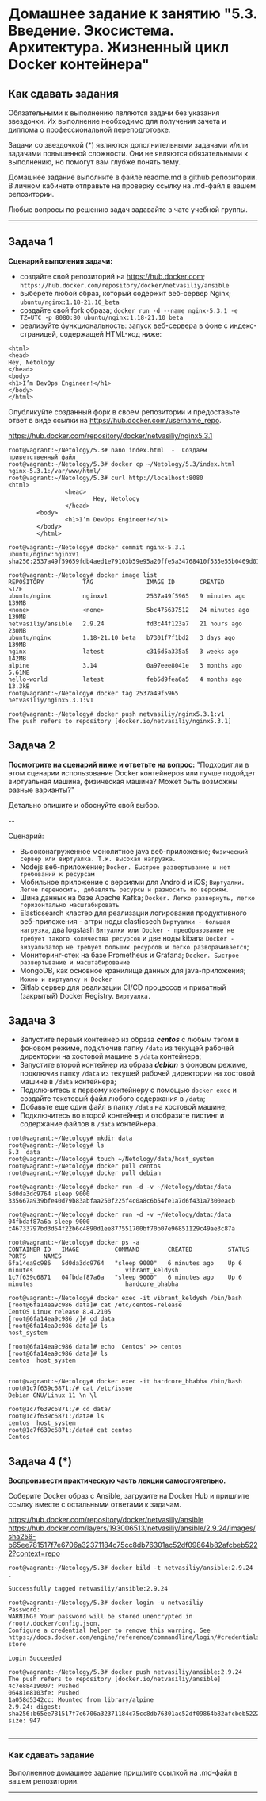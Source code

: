 
# Домашнее задание к занятию "5.3. Введение. Экосистема. Архитектура. Жизненный цикл Docker контейнера"

## Как сдавать задания

Обязательными к выполнению являются задачи без указания звездочки. Их выполнение необходимо для получения зачета и диплома о профессиональной переподготовке.

Задачи со звездочкой (*) являются дополнительными задачами и/или задачами повышенной сложности. Они не являются обязательными к выполнению, но помогут вам глубже понять тему.

Домашнее задание выполните в файле readme.md в github репозитории. В личном кабинете отправьте на проверку ссылку на .md-файл в вашем репозитории.

Любые вопросы по решению задач задавайте в чате учебной группы.

---

## Задача 1

**Сценарий выполения задачи:**

- создайте свой репозиторий на https://hub.docker.com; `https://hub.docker.com/repository/docker/netvasiliy/ansible`
- выберете любой образ, который содержит веб-сервер Nginx; `ubuntu/nginx:1.18-21.10_beta`
- создайте свой fork образа; `docker run -d --name nginx-5.3.1 -e TZ=UTC -p 8080:80 ubuntu/nginx:1.18-21.10_beta`
- реализуйте функциональность:
запуск веб-сервера в фоне с индекс-страницей, содержащей HTML-код ниже:
```
<html>
<head>
Hey, Netology
</head>
<body>
<h1>I’m DevOps Engineer!</h1>
</body>
</html>
```
Опубликуйте созданный форк в своем репозитории и предоставьте ответ в виде ссылки на https://hub.docker.com/username_repo.  
  
https://hub.docker.com/repository/docker/netvasiliy/nginx5.3.1  
```  
root@vagrant:~/Netology/5.3# nano index.html  -  Создаем приветственный файл  
root@vagrant:~/Netology/5.3# docker cp ~/Netology/5.3/index.html  nginx-5.3.1:/var/www/html/  
root@vagrant:~/Netology/5.3# curl http://localhost:8080
<html>
                <head>
                        Hey, Netology
                </head>
        <body>
                <h1>I’m DevOps Engineer!</h1>
        </body>
        </html>  
  
root@vagrant:~/Netology# docker commit nginx-5.3.1 ubuntu/nginx:nginxv1
sha256:2537a49f59659fdb4aed1e79103b59e95a20ffe5a34768410f535e55b0469d01

root@vagrant:~/Netology# docker image list
REPOSITORY           TAG               IMAGE ID       CREATED          SIZE
ubuntu/nginx         nginxv1           2537a49f5965   9 minutes ago    139MB
<none>               <none>            5bc475637512   24 minutes ago   139MB
netvasiliy/ansible   2.9.24            fd3c44f123a7   21 hours ago     230MB
ubuntu/nginx         1.18-21.10_beta   b7301f7f1bd2   3 days ago       139MB
nginx                latest            c316d5a335a5   3 weeks ago      142MB
alpine               3.14              0a97eee8041e   3 months ago     5.61MB
hello-world          latest            feb5d9fea6a5   4 months ago     13.3kB
root@vagrant:~/Netology# docker tag 2537a49f5965 netvasiliy/nginx5.3.1:v1    

root@vagrant:~/Netology# docker push netvasiliy/nginx5.3.1:v1
The push refers to repository [docker.io/netvasiliy/nginx5.3.1]
```

## Задача 2

**Посмотрите на сценарий ниже и ответьте на вопрос:**
"Подходит ли в этом сценарии использование Docker контейнеров или лучше подойдет виртуальная машина, физическая машина? Может быть возможны разные варианты?"

Детально опишите и обоснуйте свой выбор.

--

Сценарий:

- Высоконагруженное монолитное java веб-приложение; `Физический сервер или виртуалка. Т.к. высокая нагрузка.`
- Nodejs веб-приложение; `Docker. Быстрое развертывание и нет требований к ресурсам`
- Мобильное приложение c версиями для Android и iOS; `Виртуалки. Легче переносить, добавлять ресурсы и разносить по версиям.`
- Шина данных на базе Apache Kafka; `Docker. Легко развернуть, легко горизонтально масштабировать`
- Elasticsearch кластер для реализации логирования продуктивного веб-приложения - arтри ноды elasticsech `Виртуалки - большая нагрузка`, два logstash `Витуалки или Docker - преобразование не требует такого количества ресурсов` и две ноды kibana `Docker - визуализатор не требует больших ресурсов и легко разворачивается`; 
- Мониторинг-стек на базе Prometheus и Grafana; `Docker. Быстрое развертывание и масштабирование`
- MongoDB, как основное хранилище данных для java-приложения; `Можно и виртуалку и Docker`
- Gitlab сервер для реализации CI/CD процессов и приватный (закрытый) Docker Registry. `Виртуалка.`

## Задача 3

- Запустите первый контейнер из образа ***centos*** c любым тэгом в фоновом режиме, подключив папку ```/data``` из текущей рабочей директории на хостовой машине в ```/data``` контейнера;
- Запустите второй контейнер из образа ***debian*** в фоновом режиме, подключив папку ```/data``` из текущей рабочей директории на хостовой машине в ```/data``` контейнера;
- Подключитесь к первому контейнеру с помощью ```docker exec``` и создайте текстовый файл любого содержания в ```/data```;
- Добавьте еще один файл в папку ```/data``` на хостовой машине;
- Подключитесь во второй контейнер и отобразите листинг и содержание файлов в ```/data``` контейнера.  
  
```  
root@vagrant:~/Netology# mkdir data
root@vagrant:~/Netology# ls
5.3  data
root@vagrant:~/Netology# touch ~/Netology/data/host_system
root@vagrant:~/Netology# docker pull centos
root@vagrant:~/Netology# docker pull debian

root@vagrant:~/Netology# docker run -d -v ~/Netology/data:/data 5d0da3dc9764 sleep 9000
335667a939bfe40d79b83abfaa250f225f4c0a8c6b54fe1a7d6f431a7300eacb

root@vagrant:~/Netology# docker run -d -v ~/Netology/data:/data 04fbdaf87a6a sleep 9000
c46733797bd3d54f22b6c4890d1ee877551700bf70b07e96851129c49ae3c87a

root@vagrant:~/Netology# docker ps -a
CONTAINER ID   IMAGE          COMMAND        CREATED          STATUS                      PORTS     NAMES
6fa14ea9c986   5d0da3dc9764   "sleep 9000"   6 minutes ago    Up 6 minutes                          vibrant_keldysh
1c7f639c6871   04fbdaf87a6a   "sleep 9000"   6 minutes ago    Up 6 minutes                          hardcore_bhabha

root@vagrant:~/Netology# docker exec -it vibrant_keldysh /bin/bash
[root@6fa14ea9c986 data]# cat /etc/centos-release
CentOS Linux release 8.4.2105
[root@6fa14ea9c986 /]# cd data
[root@6fa14ea9c986 data]# ls
host_system

[root@6fa14ea9c986 data]# echo 'Centos' >> centos
[root@6fa14ea9c986 data]# ls
centos  host_system


root@vagrant:~/Netology# docker exec -it hardcore_bhabha /bin/bash
root@1c7f639c6871:/# cat /etc/issue
Debian GNU/Linux 11 \n \l

root@1c7f639c6871:/# cd data/
root@1c7f639c6871:/data# ls
centos  host_system
root@1c7f639c6871:/data# cat centos
Centos  
```

## Задача 4 (*)

**Воспроизвести практическую часть лекции самостоятельно.**

Соберите Docker образ с Ansible, загрузите на Docker Hub и пришлите ссылку вместе с остальными ответами к задачам.  
  
https://hub.docker.com/repository/docker/netvasiliy/ansible  
https://hub.docker.com/layers/193006513/netvasiliy/ansible/2.9.24/images/sha256-b65ee781517f7e6706a32371184c75cc8db76301ac52df09864b82afcbeb5222?context=repo  

```  
root@vagrant:~/Netology/5.3# docker bild -t netvasiliy/ansible:2.9.24 .

Successfully tagged netvasiliy/ansible:2.9.24
  
root@vagrant:~/Netology/5.3# docker login -u netvasiliy
Password:
WARNING! Your password will be stored unencrypted in /root/.docker/config.json.
Configure a credential helper to remove this warning. See
https://docs.docker.com/engine/reference/commandline/login/#credentials-store

Login Succeeded  
  
root@vagrant:~/Netology/5.3# docker push netvasiliy/ansible:2.9.24
The push refers to repository [docker.io/netvasiliy/ansible]
4c7e88419007: Pushed  
06481e8103fe: Pushed
1a058d5342cc: Mounted from library/alpine
2.9.24: digest: sha256:b65ee781517f7e6706a32371184c75cc8db76301ac52df09864b82afcbeb5222 size: 947     
       
  ```


---

### Как cдавать задание

Выполненное домашнее задание пришлите ссылкой на .md-файл в вашем репозитории.

---
